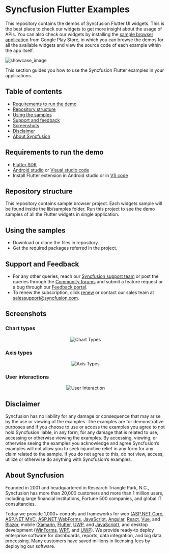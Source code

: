 # Syncfusion Flutter Examples

This repository contains the demos of Syncfusion Flutter UI widgets. This is the best place to check our widgets to get more insight about the usage of APIs. You can also check our widgets by installing the [sample browser application](https://play.google.com/store/apps/details?id=com.syncfusion.flutter.examples&hl=en) from Google Play Store, in which you can browse the demos for all the available widgets and view the source code of each example within the app itself.

![showcase_image](https://cdn.syncfusion.com/content/images/FTControl/screen2.png)

This section guides you how to use the Syncfusion Flutter examples in your applications.

## Table of contents

* [Requirements to run the demo](#requirements-to-run-the-demo)
* [Repository structure](#repository-structure)
* [Using the samples](#using-the-samples)
* [Support and feedback](#support-and-feedback)
* [Screenshots](#screenshots)
* [Disclaimer](#disclaimer)
* [About Syncfusion](#about-syncfusion)

## <a name="requirements-to-run-the-demo"></a>Requirements to run the demo ##

* [Flutter SDK](https://flutter.dev/docs/get-started/install/windows)
* [Android studio](https://developer.android.com/studio/install) or [Visual studio code](https://code.visualstudio.com/download)
* Install Flutter extension in Android studio or in [VS code](https://marketplace.visualstudio.com/items?itemName=Dart-Code.flutter)

## <a name="repository-structure"></a>Repository structure ##

This repository contains sample browser project. Each widgets sample will be found inside the lib/samples folder. Run this project to see the demo samples of all the Flutter widgets in single application.

## <a name="using-the-samples"></a>Using the samples ##

* Download or clone the files in repository.
* Get the required packages referred in the project.

## <a name="support-and-feedback"></a>Support and Feedback ##

* For any other queries, reach our [Syncfusion support team](https://www.syncfusion.com/support/directtrac/incidents/newincident?utm_source=github&utm_medium=flutter_widgets) or post the queries through the [Community forums](https://www.syncfusion.com/forums?utm_source=github&utm_medium=flutter_widgets) and submit a feature request or a bug through our [Feedback portal](https://www.syncfusion.com/feedback/flutter).
* To renew the subscription, click [renew](https://www.syncfusion.com/sales/products?utm_source=github&utm_medium=flutter_widgets) or contact our sales team at <salessupport@syncfusion.com>.

## <a name='screenshots'></a>Screenshots ##

### Chart types
<p align="center">
    <img src="https://cdn.syncfusion.com/content/images/FTControl/chartTypes.png" alt="Chart Types"/>
</p>

### Axis types
<p align="center">    
    <img src="https://cdn.syncfusion.com/content/images/FTControl/axisTypes.png" alt="Axis Types"/>
</p>

### User interactions
<p align="center">
    <img src="https://cdn.syncfusion.com/content/images/FTControl/userInteraction.gif" alt="User Interaction"/>
</p>

## <a name="disclaimer"></a>Disclaimer ##

Syncfusion has no liability for any damage or consequence that may arise by the use or viewing of the examples. The examples are for demonstrative purposes and if you choose to use or access the examples you agree to not hold Syncfusion liable, in any form, for any damage that is related to use, accessing or otherwise viewing the examples. By accessing, viewing, or otherwise seeing the examples you acknowledge and agree Syncfusion’s examples will not allow you to seek injunctive relief in any form for any claim related to the sample. If you do not agree to this, do not view, access, utilize or otherwise do anything with Syncfusion’s examples.

## <a name="about-syncfusion"></a>About Syncfusion ##
Founded in 2001 and headquartered in Research Triangle Park, N.C., Syncfusion has more than 20,000 customers and more than 1 million users, including large financial institutions, Fortune 500 companies, and global IT consultancies.

Today we provide 1,000+ controls and frameworks for web ([ASP.NET Core](https://www.syncfusion.com/aspnet-core-ui-controls), [ASP.NET MVC](https://www.syncfusion.com/aspnet-mvc-ui-controls), [ASP.NET WebForms](https://www.syncfusion.com/jquery/aspnet-web-forms-ui-controls), [JavaScript](https://www.syncfusion.com/javascript-ui-controls), [Angular](https://www.syncfusion.com/angular-ui-components), [React](https://www.syncfusion.com/react-ui-components), [Vue](https://www.syncfusion.com/vue-ui-components), and [Blazor](https://www.syncfusion.com/blazor-components), mobile ([Xamarin](https://www.syncfusion.com/xamarin-ui-controls), [Flutter](https://www.syncfusion.com/flutter-widgets), [UWP](https://www.syncfusion.com/uwp-ui-controls), and [JavaScript](https://www.syncfusion.com/javascript-ui-controls)), and desktop development ([WinForms](https://www.syncfusion.com/winforms-ui-controls), [WPF](https://www.syncfusion.com/products/wpf-ui-controls), and [UWP](https://www.syncfusion.com/uwp-ui-controls)). We provide ready-to deploy enterprise software for dashboards, reports, data integration, and big data processing. Many customers have saved millions in licensing fees by deploying our software.